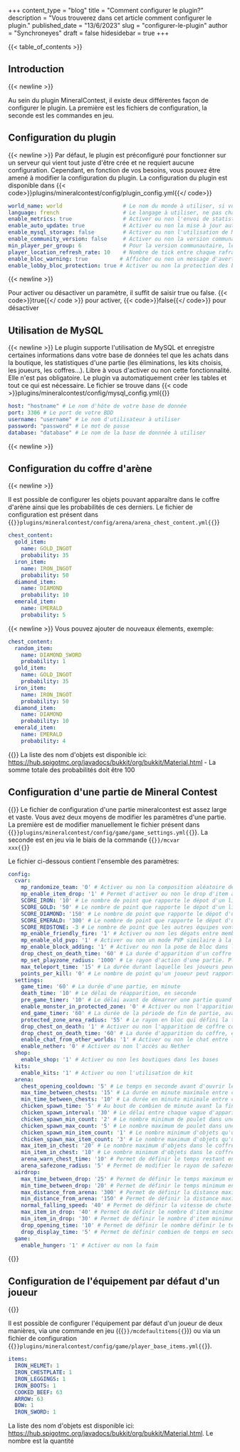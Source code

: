 +++
content_type = "blog"
title = "Comment configurer le plugin?"
description = "Vous trouverez dans cet article comment configurer le plugin."
published_date = "13/6/2023"
slug = "configurer-le-plugin"
author = "Synchroneyes"
draft = false
hidesidebar = true
+++

{{< table_of_contents >}}


## Introduction

{{< newline >}}

Au sein du plugin MineralContest, il existe deux différentes façon de configurer le plugin. La première est les fichiers de configuration, la seconde est les commandes en jeu.

## Configuration du plugin

{{< newline >}}
Par défaut, le plugin est préconfiguré pour fonctionner sur un serveur qui vient tout juste d'être crée et ne requiert aucune configuration. Cependant, en fonction de vos besoins, vous pouvez être amené à modifier la configuration du plugin.
La configuration du plugin est disponible dans {{< code>}}plugins/mineralcontest/config/plugin_config.yml{{</ code>}}

```yaml
world_name: world                   # Le nom du monde à utiliser, si vous souhaitez executer le plugin dans un monde en particulier, changez la valeur
language: french                    # Le langage à utiliser, ne pas changer. Il manque des traductions dans le plugin pour la version english.
enable_metrics: true                # Activer ou non l'envoi de statistique.
enable_auto_update: true            # Activer ou non la mise à jour automatique du plugin
enable_mysql_storage: false         # Activer ou non l'utilisation de MySQL pour le plugin
enable_community_version: false     # Activer ou non la version communautaire sur le plugin. C'est-à-dire ajouter la possibilité de démarrer plusieurs parties en même temps, non recommandé
min_player_per_group: 6             # Pour la version communautaire, le nombre de joueur minimum par groupe pour que la partie démarre
player_location_refresh_rate: 10    # Nombre de tick entre chaque rafraichissement des HUD des joueurs
enable_bloc_warning: true          # Afficher ou non un message d'avertissement lorsqu'on intéragit avec un bloc dans le monde "world_name"
enable_lobby_bloc_protection: true # Activer ou non la protection des blocs dans le monde "world_name"
```

{{< newline >}}

Pour activer ou désactiver un paramètre, il suffit de saisir true ou false. {{< code>}}true{{</ code >}} pour activer, {{< code>}}false{{</ code>}} pour désactiver

## Utilisation de MySQL

{{< newline >}}
Le plugin supporte l'utilisation de MySQL et enregistre certaines informations dans votre base de données tel que les achats dans la boutique, les statistiques d'une partie (les éliminations, les kits choisis, les joueurs, les coffres...). Libre à vous d'activer ou non cette fonctionnalité. Elle n'est pas obligatoire.
Le plugin va automatiquement créer les tables et tout ce qui est nécessaire.
Le fichier se trouve dans {{< code >}}plugins/mineralcontest/config/mysql_config.yml{{</code>}}
```yaml
host: "hostname" # Le nom d'hôte de votre base de donnée
port: 3306 # Le port de votre BDD
username: "username" # Le nom d'utilisateur à utiliser
password: "password" # Le mot de passe
database: "database" # Le nom de la base de donnnée à utiliser
```
{{< newline >}}

## Configuration du coffre d'arène
{{< newline >}}

Il est possible de configurer les objets pouvant apparaître dans le coffre d'arène ainsi que les probabilités de ces derniers.
Le fichier de configuration est présent dans {{<code>}}plugins/mineralcontest/config/arena/arena_chest_content.yml{{</code>}}

```yaml
chest_content:
  gold_item:
    name: GOLD_INGOT
    probability: 35
  iron_item:
    name: IRON_INGOT
    probability: 50
  diamond_item:
    name: DIAMOND
    probability: 10
  emerald_item:
    name: EMERALD
    probability: 5
```
{{< newline >}}
Vous pouvez ajouter de nouveaux élements, exemple:
```yaml
chest_content:
  random_item:
    name: DIAMOND_SWORD
    probability: 1
  gold_item:
    name: GOLD_INGOT
    probability: 35
  iron_item:
    name: IRON_INGOT
    probability: 50
  diamond_item:
    name: DIAMOND
    probability: 10
  emerald_item:
    name: EMERALD
    probability: 4
```
{{<newline>}}
La liste des nom d'objets est disponible ici: https://hub.spigotmc.org/javadocs/bukkit/org/bukkit/Material.html - La somme totale des probabilités doit être 100

## Configuration d'une partie de Mineral Contest

{{<newline>}}
Le fichier de configuration d'une partie mineralcontest est assez large et vaste. Vous avez deux moyens de modifier les paramètres d'une partie. La première est de modifier manuellement le fichier présent dans {{<code>}}plugins/mineralcontest/config/game/game_settings.yml{{</code>}}. La seconde est en jeu via le biais de la commande {{<code>}}/mcvar xxx{{</code>}}

Le fichier ci-dessous contient l'ensemble des paramètres:

```yaml
config:
  cvar:
    mp_randomize_team: '0' # Activer ou non la composition aléatoire des équipes, 0 = désactivé, 1 = activé
    mp_enable_item_drop: '1' # Permet d'activer ou non le drop d'item à la mort. 0 pour aucun, 1 pour les minerais uniquement, 2 pour tout
    SCORE_IRON: '10' # Le nombre de point que rapporte le dépot d'un lingot de fer
    SCORE_GOLD: '50' # Le nombre de point que rapporte le dépot d'un lingot de d'or
    SCORE_DIAMOND: '150' # Le nombre de point que rapporte le dépot d'un diamant
    SCORE_EMERALD: '300' # Le nombre de point que rapporte le dépot d'un émeraude
    SCORE_REDSTONE: -3 # Le nombre de point que les autres équipes vont perdre lors du dépot d'une Redstone dans le coffre
    mp_enable_friendly_fire: '1' # Activer ou non les dégats entre membre d'une même équipe
    mp_enable_old_pvp: '1' # Activer ou non un mode PVP similaire à la version 1.8
    mp_enable_block_adding: '1' # Activer ou non la pose de bloc dans la zone d'arène/base
    drop_chest_on_death_time: '60' # La durée d'apparition d'un coffre de joueur mort en seconde
    mp_set_playzone_radius: '1000' # Le rayon d'action d'une partie. Plus la valeur est grande, plus la partie jouable sera grande
    max_teleport_time: '15' # La durée durant laquelle les joueurs peuvent faire /arene, en seconde
    points_per_kill: '0' # Le nombre de point qu'un joueur peut rapporter à son équipe en éliminant un adversaire
  settings:
    game_time: '60' # La durée d'une partie, en minute
    death_time: '10' # Le délai de réapparition, en seconde
    pre_game_timer: '10' # Le délai avant de démarrer une partie quand tout le monde est prêt, en seconde
    enable_monster_in_protected_zone: '0' # Activer ou non l'apparition de monstre dans la zone arène/base
    end_game_timer: '60' # La durée de la période de fin de partie, avant de retourner au monde principal, en seconde
    protected_zone_area_radius: '55' # Le rayon en bloc qui défini la taille de l'arène et des bases
    drop_chest_on_death: '1' # Activer ou non l'apparition de coffre contenant l'ensemble des items d'un joueur à la mort. Il fonctionne avec le mp_enable_item_drop. Au lieu de faire tomber les objets au sol, un coffre apparait avec les objets
    drop_chest_on_death_time: '60' # La durée d'apparition du coffre, en seconde
    enable_chat_from_other_worlds: '1' # Activer ou non le chat entre les différents mondes, si l'option communautaire est activée
    enable_nether: '0' # Activer ou non l'accès au Nether
  shop:
    enable_shop: '1' # Activer ou non les boutiques dans les bases
  kits:
    enable_kits: '1' # Activer ou non l'utilisation de kit
  arena:
    chest_opening_cooldown: '5' # Le temps en seconde avant d'ouvrir le coffre de l'arène
    max_time_between_chests: '15' # La durée en minute maximale entre chaque apparition du coffre
    min_time_between_chests: '10' # La durée en minute minimale entre chaque apparition du coffre
    chicken_spawn_time: '5' # Au bout de combien de minute avant la fin les vagues de poulets doivent commencer. Exemple si 5 alors les vagues commenceront 5 minutes avant la fin
    chicken_spawn_interval: '30' # Le délai entre chaque vague d'apparition, en secondes
    chicken_spawn_min_count: '2' # Le nombre minimum de poulet dans une vague
    chicken_spawn_max_count: '5' # Le nombre maximum de poulet dans une vague
    chicken_spawn_min_item_count: '1' # Le nombre minimum d'objets qu'un poulet peut faire tomber à sa mort
    chicken_spawn_max_item_count: '3' # Le nombre maximum d'objets qu'un poulet peut faire tomber à sa mort
    max_item_in_chest: '20' # Le nombre maximum d'objets dans le coffre d'arène
    min_item_in_chest: '10' # Le nombre minimum d'objets dans le coffre d'arène
    arena_warn_chest_time: '10' # Permet de définir le temps restant en seconde avant de mettre un message dans le chat annonçant l'arrivée du coffre d'arène
    arena_safezone_radius: '5' # Permet de modifier le rayon de safezone de la zone de téléportation de l'arène
  airdrop:
    max_time_between_drop: '25' # Permet de définir le temps maximum en minute entre chaque largage
    min_time_between_drop: '20' # Permet de définir le temps minimum en minute entre chaque largage
    max_distance_from_arena: '300' # Permet de définir la distance maximale en bloc entre la génération de position du largage et le centre de l'arène
    min_distance_from_arena: '150' # Permet de définir la distance maximale en bloc entre la génération de position du largage et le centre de l'arène
    normal_falling_speed: '40' # Permet de définir la vitesse de chute lorsque le parachute est présent (en nombre de ticks, 20 ticks environ égale à 1 sec)
    max_item_in_drop: '40' # Permet de définir le nombre d'item minimum présent dans le coffre du largage
    min_item_in_drop: '30' # Permet de définir le nombre d'item minimum présent dans le coffre du largage
    drop_opening_time: '10' # Permet de définir le nombre définir le temps d'ouverture du coffre du largage
    drop_display_time: '5' # Permet de définir combien de temps en seconde le message contenant la localisation du largage doit s'afficher
  game:
    enable_hunger: '1' # Activer ou non la faim
```

{{<newline>}}

## Configuration de l'équipement par défaut d'un joueur
{{<newline>}}

Il est possible de configurer l'équipement par défaut d'un joueur de deux manières, via une commande en jeu ({{<code>}}/mcdefaultitems{{</code>}}) ou via un fichier de configuration {{<code>}}plugins/mineralcontest/config/game/player_base_items.yml{{</code>}}.
```yaml
items:
  IRON_HELMET: 1
  IRON_CHESTPLATE: 1
  IRON_LEGGINGS: 1
  IRON_BOOTS: 1
  COOKED_BEEF: 63
  ARROW: 63
  BOW: 1
  IRON_SWORD: 1
```
La liste des nom d'objets est disponible ici: https://hub.spigotmc.org/javadocs/bukkit/org/bukkit/Material.html. Le nombre est la quantité